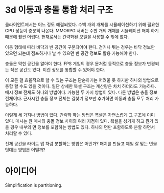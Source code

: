 # 3d 이동과 충돌 통합 처리 구조 

클라이언트에서는 어느 정도 해결되었다. 수백 개의 개체를 시뮬레이션하기 위해 필요한 CPU 성능이 충분히 나온다. MMORPG 서버는 수만 개의 개체를 시뮬레이션 해야 하기 때문에 훨씬 어렵다. 현재로서는 간략화된 모델을 사용할 수 밖에 없다. 

이동 형태에 따라 바닥과 빈 공간이 구분되어야 한다. 걷거나 뛰는 경우는 바닥 정보만 있으면 되는데 점프하거나 날 수 있으면 빈 공간 정보도 활용 가능해야 한다. 

충돌은 막힌 공간을 알아야 한다. FPS 게임의 경우 문처럼 동적으로 충돌 정보가 변경되는 작은 공간도 있다. 이런 정보를 통합할 수 있어야 한다. 

이 모든 걸 효율적으로 할 수 있는 구조는 단순하기는 어려울 듯 하지만 하나의 방법으로 통합 할 수도 있을 것이다.  일단 상세한 복셀 구조는 계산량은 차치 하더라도 가능하다. 매시 정보 전체도 하나의 방법이다. 가능한 두 가지 방법이 있다. 다른 방법은 충돌 정보 전체이다. 근사시킨 충돌 정보 전체는 길찾기 정보만 추가하면 이동과 충돌 모두 처리 가능하다. 

이렇게 세 가지나 방법이 있다. 간략화 하는 방법은 복셀은 자연스럽게 그 구조에 이미 있다.  매시는 원 매시와 충돌 정보 사이의 여러 지점이 있다. 복셀을 성기게 하고 뭔가 있을 경우 내부의 면 정보를 포함하는 방법도 있다.  하나의 면만 포함하도록 분할 하면서 처리할 수 있다.  

전체 공간을 라이트 맵 처럼 분할하는 방법은 어떤가? 패치를 만들고 제일 잘 맞는 면을 덧대는 방법은 어떨까? 





# 아이디어 

Simplification is partitioning. 

